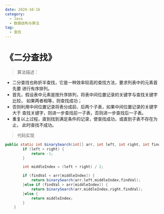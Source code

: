 ```yaml
---
date: 2020-10-16
category:
  - Java
  - 数据结构与算法
tag:
  - 查找
---
```


# 《二分查找》

> 算法描述：

+ 二分查找也称折半查找，它是一种效率较高的查找方法，要求列表中的元素首先要
进行有序排列。
+ 首先，假设表中元素是按升序排列，将表中间位置记录的关键字与查找关键字比较，
如果两者相等，则查找成功；
+ 否则利用中间位置记录将表分成前、后两个子表，如果中间位置记录的关键字大于
查找关键字，则进一步查找前一子表，否则进一步查找后一子表。
+ 重复以上过程，直到找到满足条件的记录，使查找成功，或直到子表不存在为止，
此时查找不成功。

> 代码实现

```java
public static int binarySearch(int[] arr, int left, int right, int findVal){
        if (left > right) {
            return -1;
        }

        int middleIndex = (left + right) / 2;

        if (findVal < arr[middleIndex]) {
            return binarySearch(arr,left,middleIndex,findVal);
        }else if (findVal > arr[middleIndex]) {
            return binarySearch(arr,middleIndex,right,findVal);
        }else {
            return middleIndex;
        }
    }
```